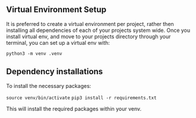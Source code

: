 ## Virtual Environment Setup
It is preferred to create a virtual environment per project, rather then installing all dependencies of each of your projects system wide. Once you install virtual env, and move to your projects directory through your terminal, you can set up a virtual env with:

`python3 -m venv .venv`

## Dependency installations
To install the necessary packages:

`source venv/bin/activate`
`pip3 install -r requirements.txt`

This will install the required packages within your venv.
